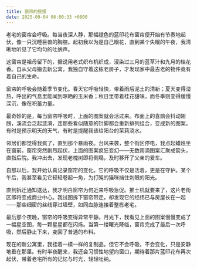 ```yaml
---
title: 窗帘的摇摆
date: 2025-09-04 06:00:33 +0800
---
```


老宅的窗帘会呼吸。每当夜深人静，那幅褪色的蓝印花布窗帘便开始有节奏地起伏，像一只沉睡巨兽的胸腔。起初我以为是自己眼花，直到某个失眠的午夜，我清晰地听见了它均匀的吐纳声。

这窗帘是祖母留下的，据说用老式织布机织成，浸染过三月的蓝草汁和九月的桂花香。自从父母搬去新公寓，我独自守着这栋老房子，才发现家中最古老的物件竟有着自己的生命。

窗帘的呼吸会随着季节变化。春天它呼吸轻快，带着雨后泥土的清新；夏天变得湿热，呼出的气息里能闻到晾晒的玉米香；秋日里带着桂花甜味，而冬季则变得缓慢深沉，像在积蓄力量。

最奇妙的是，每当窗帘呼吸时，上面的图案就会活过来。布面上的喜鹊会抖动翅膀，溪流会泛起涟漪，连那些看似随意的针脚都会重新排列组合，变成新的图案。有时是预示明天的天气，有时是提醒我该给阳台的茉莉浇水。

邻居们都觉得我疯了，直到那个暴雨夜。台风来袭，整个街区停电，我点起蜡烛坐在窗前。窗帘突然剧烈起伏，上面的图案疯狂变幻——无数雨滴图案汇聚成箭头，直指后院。我冲出去，发现老槐树即将倒塌，及时移开了父亲的爱车。

自那以后，我开始认真记录窗帘的变化。它的呼吸不仅是活着，更是在守护。某个午后，我甚至看见它轻轻卷起一角，为打盹的猫咪挡住刺眼的阳光。

直到拆迁通知送达，我才明白窗帘为何近来呼吸急促。推土机就要来了，这片老街区即将变成商业中心。我试图拆下窗帘带走，却发现它的经纬已与房屋长在一起——那些细密的丝线穿过墙壁，如同血脉连接着整栋老宅。

最后那个夜晚，窗帘的呼吸变得异常平静。月光下，我看见上面的图案慢慢变成了一幅星空图，每一颗星星都在闪烁。当第一缕曙光降临，窗帘完成了最后一次呼吸，然后静止下来，变回了普通的布料。

现在的新公寓里，我挂着一模一样的复制品。但它不会呼吸，不会变化，只是安静地垂在那里。有时半夜醒来，我还会习惯性地望向窗口，期待着那片蓝印花布再次起伏，带着老宅所有的记忆与时光，轻轻吐纳。
